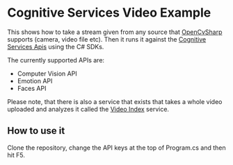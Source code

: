 # Cognitive Services Video Example

This shows how to take a stream given from any source that [OpenCvSharp](https://github.com/shimat/opencvsharp) supports (camera, video file etc). Then it runs it against the [Cognitive Services Apis](https://azure.microsoft.com/en-us/services/cognitive-services) using the C# SDKs.

The currently supported APIs are:

- Computer Vision API
- Emotion API
- Faces API


Please note, that there is also a service that exists that takes a whole video uploaded and analyzes it called the [Video Index](https://azure.microsoft.com/en-us/services/cognitive-services/video-indexer/) service.

## How to use it
Clone the repository, change the API keys at the top of Program.cs and then hit F5.

